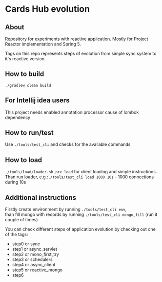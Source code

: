 # Cards Hub evolution
## About
Repository for experiments with reactive application.
Mostly for Project Reactor implementation and Spring 5.

Tags on this repo represents steps of evolution from simple sync system to it's reactive version.

## How to build
`./gradlew clean build`

## For Intellij idea users
This project needs enabled annotation processor cause of lombok dependency

## How to run/test
Use `./tools/test_cli`  and checks for the available commands

## How to load
`./tools/load/loader.sh pre_load` for client loading and simple instructions. <br>
Than run loader, e.g.:`./tools/test_cli load 1000 10s` - 1000 connections during 10s

## Additional instructions
Firstly create environment by running `./tools/test_cli env`,<br>
than fill mongo with records by running `./tools/test_cli mongo_fill` (run it couple of times)

You can check different steps of application evolution by checking out one of the tags:
* step0 or sync
* step1 or async_servlet
* step2 or mono_first_try
* step3 or schedulers
* step4 or async_client
* step5 or reactive_mongo
* step6